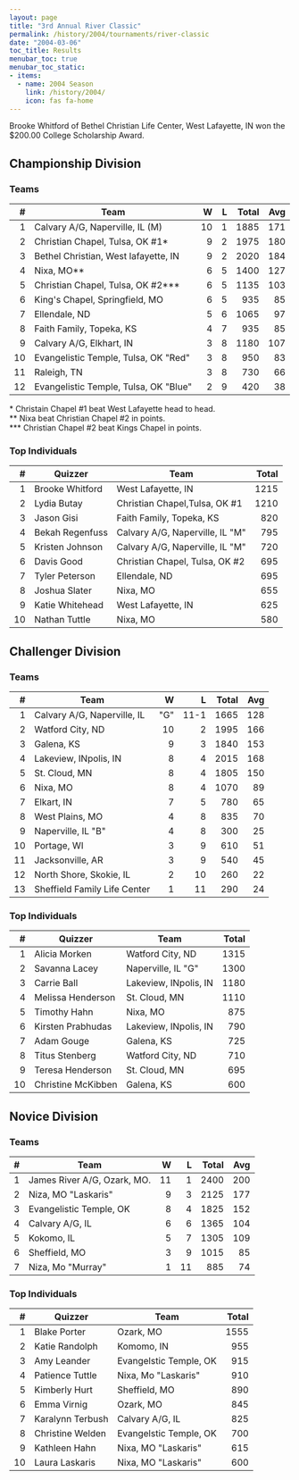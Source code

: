 ```yaml
---
layout: page
title: "3rd Annual River Classic"
permalink: /history/2004/tournaments/river-classic
date: "2004-03-06"
toc_title: Results
menubar_toc: true
menubar_toc_static:
- items:
  - name: 2004 Season
    link: /history/2004/
    icon: fas fa-home
---
```


Brooke Whitford of Bethel Christian Life Center, West Lafayette, IN won the $200.00 College Scholarship Award.

## Championship Division

### Teams

|    # | Team                                  |    W |    L | Total |  Avg |
| ---: | ------------------------------------- | ---: | ---: | ----: | ---: |
|    1 | Calvary A/G, Naperville, IL (M)       |   10 |    1 |  1885 |  171 |
|    2 | Christian Chapel, Tulsa, OK #1*       |    9 |    2 |  1975 |  180 |
|    3 | Bethel Christian, West lafayette, IN  |    9 |    2 |  2020 |  184 |
|    4 | Nixa, MO**                            |    6 |    5 |  1400 |  127 |
|    5 | Christian Chapel, Tulsa, OK #2***     |    6 |    5 |  1135 |  103 |
|    6 | King's Chapel, Springfield, MO        |    6 |    5 |   935 |   85 |
|    7 | Ellendale, ND                         |    5 |    6 |  1065 |   97 |
|    8 | Faith Family, Topeka, KS              |    4 |    7 |   935 |   85 |
|    9 | Calvary A/G, Elkhart, IN              |    3 |    8 |  1180 |  107 |
|   10 | Evangelistic Temple, Tulsa, OK "Red"  |    3 |    8 |   950 |   83 |
|   11 | Raleigh, TN                           |    3 |    8 |   730 |   66 |
|   12 | Evangelistic Temple, Tulsa, OK "Blue" |    2 |    9 |   420 |   38 |

\* Christain Chapel #1 beat West Lafayette head to head.\
\*\*  Nixa beat Christian Chapel #2 in points.\
\*\*\* Christian Chapel #2 beat Kings Chapel in points.

### Top Individuals

|    # | Quizzer         | Team                            | Total |
| ---: | --------------- | ------------------------------- | ----: |
|    1 | Brooke Whitford | West Lafayette, IN              |  1215 |
|    2 | Lydia Butay     | Christian Chapel,Tulsa, OK #1   |  1210 |
|    3 | Jason Gisi      | Faith Family, Topeka, KS        |   820 |
|    4 | Bekah Regenfuss | Calvary A/G, Naperville, IL "M" |   795 |
|    5 | Kristen Johnson | Calvary A/G, Naperville, IL "M" |   720 |
|    6 | Davis Good      | Christian Chapel, Tulsa, OK #2  |   695 |
|    7 | Tyler Peterson  | Ellendale, ND                   |   695 |
|    8 | Joshua Slater   | Nixa, MO                        |   655 |
|    9 | Katie Whitehead | West Lafayette, IN              |   625 |
|   10 | Nathan Tuttle   | Nixa, MO                        |   580 |

## Challenger Division

### Teams

|    # | Team                         |    W |    L | Total |  Avg |
| ---: | ---------------------------- | ---: | ---: | ----: | ---: |
|    1 | Calvary A/G, Naperville, IL  |  "G" | 11-1 |  1665 |  128 |
|    2 | Watford City, ND             |   10 |    2 |  1995 |  166 |
|    3 | Galena, KS                   |    9 |    3 |  1840 |  153 |
|    4 | Lakeview, INpolis, IN        |    8 |    4 |  2015 |  168 |
|    5 | St. Cloud, MN                |    8 |    4 |  1805 |  150 |
|    6 | Nixa, MO                     |    8 |    4 |  1070 |   89 |
|    7 | Elkart, IN                   |    7 |    5 |   780 |   65 |
|    8 | West Plains, MO              |    4 |    8 |   835 |   70 |
|    9 | Naperville, IL "B"           |    4 |    8 |   300 |   25 |
|   10 | Portage, WI                  |    3 |    9 |   610 |   51 |
|   11 | Jacksonville, AR             |    3 |    9 |   540 |   45 |
|   12 | North Shore, Skokie, IL      |    2 |   10 |   260 |   22 |
|   13 | Sheffield Family Life Center |    1 |   11 |   290 |   24 |

### Top Individuals

|    # | Quizzer            | Team                  | Total |
| ---: | ------------------ | --------------------- | ----: |
|    1 | Alicia Morken      | Watford City, ND      |  1315 |
|    2 | Savanna Lacey      | Naperville, IL "G"    |  1300 |
|    3 | Carrie Ball        | Lakeview, INpolis, IN |  1180 |
|    4 | Melissa Henderson  | St. Cloud, MN         |  1110 |
|    5 | Timothy Hahn       | Nixa, MO              |   875 |
|    6 | Kirsten Prabhudas  | Lakeview, INpolis, IN |   790 |
|    7 | Adam Gouge         | Galena, KS            |   725 |
|    8 | Titus Stenberg     | Watford City, ND      |   710 |
|    9 | Teresa Henderson   | St. Cloud, MN         |   695 |
|   10 | Christine McKibben | Galena, KS            |   600 |

## Novice Division

### Teams

|    # | Team                        |    W |    L | Total |  Avg |
| ---: | --------------------------- | ---: | ---: | ----: | ---: |
|    1 | James River A/G, Ozark, MO. |   11 |    1 |  2400 |  200 |
|    2 | Niza, MO "Laskaris"         |    9 |    3 |  2125 |  177 |
|    3 | Evangelistic Temple, OK     |    8 |    4 |  1825 |  152 |
|    4 | Calvary A/G, IL             |    6 |    6 |  1365 |  104 |
|    5 | Kokomo, IL                  |    5 |    7 |  1305 |  109 |
|    6 | Sheffield, MO               |    3 |    9 |  1015 |   85 |
|    7 | Niza, Mo "Murray"           |    1 |   11 |   885 |   74 |

### Top Individuals

|    # | Quizzer          | Team                   | Total |
| ---: | ---------------- | ---------------------- | ----: |
|    1 | Blake Porter     | Ozark, MO              |  1555 |
|    2 | Katie Randolph   | Komomo, IN             |   955 |
|    3 | Amy Leander      | Evangelstic Temple, OK |   915 |
|    4 | Patience Tuttle  | Nixa, Mo "Laskaris"    |   910 |
|    5 | Kimberly Hurt    | Sheffield, MO          |   890 |
|    6 | Emma Virnig      | Ozark, MO              |   845 |
|    7 | Karalynn Terbush | Calvary A/G, IL        |   825 |
|    8 | Christine Welden | Evangelstic Temple, OK |   700 |
|    9 | Kathleen Hahn    | Nixa, MO "Laskaris"    |   615 |
|   10 | Laura Laskaris   | Nixa, MO "Laskaris"    |   600 |
